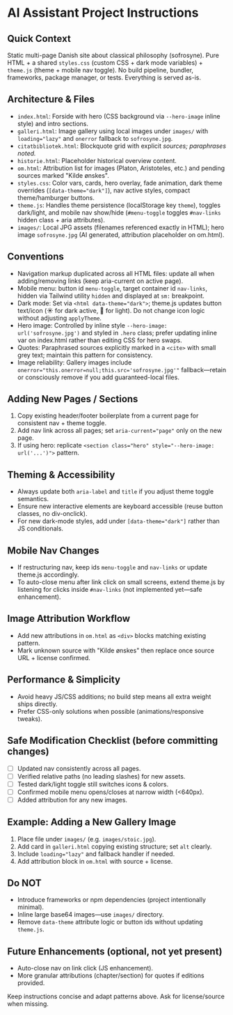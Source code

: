 # AI Assistant Project Instructions

## Quick Context
Static multi-page Danish site about classical philosophy (sofrosyne). Pure HTML + a shared `styles.css` (custom CSS + dark mode variables) + `theme.js` (theme + mobile nav toggle). No build pipeline, bundler, frameworks, package manager, or tests. Everything is served as-is.

## Architecture & Files
- `index.html`: Forside with hero (CSS background via `--hero-image` inline style) and intro sections.
- `galleri.html`: Image gallery using local images under `images/` with `loading="lazy"` and `onerror` fallback to `sofrosyne.jpg`.
- `citatbibliotek.html`: Blockquote grid with explicit <cite> sources; paraphrases noted.
- `historie.html`: Placeholder historical overview content.
- `om.html`: Attribution list for images (Platon, Aristoteles, etc.) and pending sources marked "Kilde ønskes".
- `styles.css`: Color vars, cards, hero overlay, fade animation, dark theme overrides (`[data-theme="dark"]`), nav active styles, compact theme/hamburger buttons.
- `theme.js`: Handles theme persistence (localStorage key `theme`), toggles dark/light, and mobile nav show/hide (`#menu-toggle` toggles `#nav-links` hidden class + aria attributes).
- `images/`: Local JPG assets (filenames referenced exactly in HTML); hero image `sofrosyne.jpg` (AI generated, attribution placeholder on om.html).

## Conventions
- Navigation markup duplicated across all HTML files: update all when adding/removing links (keep aria-current on active page).
- Mobile menu: button id `menu-toggle`, target container id `nav-links`, hidden via Tailwind utility `hidden` and displayed at `sm:` breakpoint.
- Dark mode: Set via `<html data-theme="dark">`; theme.js updates button text/icon (☀️ for dark active, 🌙 for light). Do not change icon logic without adjusting `applyTheme`.
- Hero image: Controlled by inline style `--hero-image: url('sofrosyne.jpg')` and styled in `.hero` class; prefer updating inline var on index.html rather than editing CSS for hero swaps.
- Quotes: Paraphrased sources explicitly marked in a `<cite>` with small grey text; maintain this pattern for consistency.
- Image reliability: Gallery images include `onerror="this.onerror=null;this.src='sofrosyne.jpg'"` fallback—retain or consciously remove if you add guaranteed-local files.

## Adding New Pages / Sections
1. Copy existing header/footer boilerplate from a current page for consistent nav + theme toggle.
2. Add nav link across all pages; set `aria-current="page"` only on the new page.
3. If using hero: replicate `<section class="hero" style="--hero-image: url('...')">` pattern.

## Theming & Accessibility
- Always update both `aria-label` and `title` if you adjust theme toggle semantics.
- Ensure new interactive elements are keyboard accessible (reuse button classes, no div-onclick).
- For new dark-mode styles, add under `[data-theme="dark"]` rather than JS conditionals.

## Mobile Nav Changes
- If restructuring nav, keep ids `menu-toggle` and `nav-links` or update theme.js accordingly.
- To auto-close menu after link click on small screens, extend theme.js by listening for clicks inside `#nav-links` (not implemented yet—safe enhancement).

## Image Attribution Workflow
- Add new attributions in `om.html` as `<div>` blocks matching existing pattern.
- Mark unknown source with "Kilde ønskes" then replace once source URL + license confirmed.

## Performance & Simplicity
- Avoid heavy JS/CSS additions; no build step means all extra weight ships directly.
- Prefer CSS-only solutions when possible (animations/responsive tweaks).

## Safe Modification Checklist (before committing changes)
- [ ] Updated nav consistently across all pages.
- [ ] Verified relative paths (no leading slashes) for new assets.
- [ ] Tested dark/light toggle still switches icons & colors.
- [ ] Confirmed mobile menu opens/closes at narrow width (<640px).
- [ ] Added attribution for any new images.

## Example: Adding a New Gallery Image
1. Place file under `images/` (e.g. `images/stoic.jpg`).
2. Add card in `galleri.html` copying existing structure; set `alt` clearly.
3. Include `loading="lazy"` and fallback handler if needed.
4. Add attribution block in `om.html` with source + license.

## Do NOT
- Introduce frameworks or npm dependencies (project intentionally minimal).
- Inline large base64 images—use `images/` directory.
- Remove `data-theme` attribute logic or button ids without updating `theme.js`.

## Future Enhancements (optional, not yet present)
- Auto-close nav on link click (JS enhancement).
- More granular attributions (chapter/section) for quotes if editions provided.

Keep instructions concise and adapt patterns above. Ask for license/source when missing.

